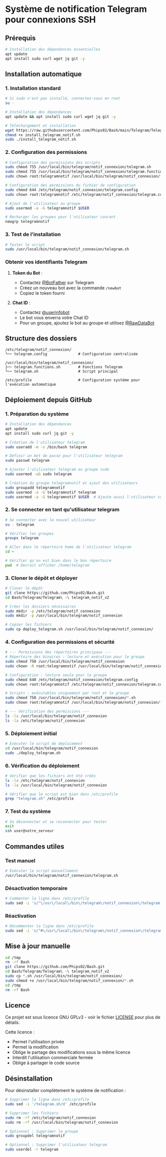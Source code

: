 # Système de notification Telegram pour connexions SSH

## Prérequis
```bash
# Installation des dépendances essentielles
apt update
apt install sudo curl wget jq git -y
```

## Installation automatique

### 1. Installation standard
```bash
# Si sudo n'est pas installé, connectez-vous en root
su -

# Installation des dépendances
apt update && apt install sudo curl wget jq git -y

# Téléchargement et installation
wget https://raw.githubusercontent.com/Phips02/Bash/main/Telegram/Telegram%20-%20telegram_notif_v2/install_telegram_notif.sh
chmod +x install_telegram_notif.sh
sudo ./install_telegram_notif.sh
```

### 2. Configuration des permissions
```bash
# Configuration des permissions des scripts
sudo chmod 755 /usr/local/bin/telegram/notif_connexion/telegram.sh
sudo chmod 755 /usr/local/bin/telegram/notif_connexion/telegram.functions.sh
sudo chown root:telegramnotif /usr/local/bin/telegram/notif_connexion/*.sh

# Configuration des permissions du fichier de configuration
sudo chmod 644 /etc/telegram/notif_connexion/telegram.config
sudo chown root:telegramnotif /etc/telegram/notif_connexion/telegram.config

# Ajout de l'utilisateur au groupe
sudo usermod -a -G telegramnotif $USER

# Recharger les groupes pour l'utilisateur courant
newgrp telegramnotif
```

### 3. Test de l'installation
```bash
# Tester le script
sudo /usr/local/bin/telegram/notif_connexion/telegram.sh
```

### Obtenir vos identifiants Telegram

1. **Token du Bot** :
   - Contactez [@BotFather](https://t.me/botfather) sur Telegram
   - Créez un nouveau bot avec la commande `/newbot`
   - Copiez le token fourni

2. **Chat ID** :
   - Contactez [@userinfobot](https://t.me/userinfobot)
   - Le bot vous enverra votre Chat ID
   - Pour un groupe, ajoutez le bot au groupe et utilisez [@RawDataBot](https://t.me/RawDataBot)

## Structure des dossiers
```
/etc/telegram/notif_connexion/
└── telegram.config              # Configuration centralisée

/usr/local/bin/telegram/notif_connexion/
├── telegram.functions.sh        # Fonctions Telegram
└── telegram.sh                  # Script principal

/etc/profile                     # Configuration système pour l'exécution automatique
```

## Déploiement depuis GitHub

### 1. Préparation du système
```bash
# Installation des dépendances
apt update
apt install sudo curl jq git -y

# Création de l'utilisateur telegram
sudo useradd -m -s /bin/bash telegram

# Définir un mot de passe pour l'utilisateur telegram
sudo passwd telegram

# Ajouter l'utilisateur telegram au groupe sudo
sudo usermod -aG sudo telegram

# Création du groupe telegramnotif et ajout des utilisateurs
sudo groupadd telegramnotif
sudo usermod -a -G telegramnotif telegram
sudo usermod -a -G telegramnotif $USER  # Ajoute aussi l'utilisateur courant
```

### 2. Se connecter en tant qu'utilisateur telegram
```bash
# Se connecter avec le nouvel utilisateur
su - telegram

# Vérifier les groupes
groups telegram

# Aller dans le répertoire home de l'utilisateur telegram
cd ~

# Vérifier qu'on est bien dans le bon répertoire
pwd  # Devrait afficher /home/telegram
```

### 3. Cloner le dépôt et déployer
```bash
# Cloner le dépôt
git clone https://github.com/Phips02/Bash.git
cd Bash/Telegram/Telegram\ -\ telegram_notif_v2

# Créer les dossiers nécessaires
sudo mkdir -p /etc/telegram/notif_connexion
sudo mkdir -p /usr/local/bin/telegram/notif_connexion

# Copier les fichiers
sudo cp deploy_telegram.sh /usr/local/bin/telegram/notif_connexion/
```

### 4. Configuration des permissions et sécurité
```bash
# --- Permissions des répertoires principaux ---
# Répertoire des binaires : lecture et exécution pour le groupe
sudo chmod 750 /usr/local/bin/telegram/notif_connexion
sudo chown -R root:telegramnotif /usr/local/bin/telegram/notif_connexion

# Configuration : lecture seule pour le groupe
sudo chmod 640 /etc/telegram/notif_connexion/telegram.config
sudo chown root:telegramnotif /etc/telegram/notif_connexion/telegram.config

# Scripts : exécutables uniquement par root et le groupe
sudo chmod 750 /usr/local/bin/telegram/notif_connexion/*.sh
sudo chown root:telegramnotif /usr/local/bin/telegram/notif_connexion/*.sh

# --- Vérification des permissions ---
ls -la /usr/local/bin/telegram/notif_connexion
ls -la /etc/telegram/notif_connexion
```

### 5. Déploiement initial
```bash
# Exécuter le script de déploiement
cd /usr/local/bin/telegram/notif_connexion
sudo ./deploy_telegram.sh
```

### 6. Vérification du déploiement
```bash
# Vérifier que les fichiers ont été créés
ls -la /etc/telegram/notif_connexion
ls -la /usr/local/bin/telegram/notif_connexion

# Vérifier que le script est bien dans /etc/profile
grep "telegram.sh" /etc/profile
```

### 7. Test du système
```bash
# Se déconnecter et se reconnecter pour tester
exit
ssh user@votre_serveur
```

## Commandes utiles

### Test manuel
```bash
# Exécuter le script manuellement
/usr/local/bin/telegram/notif_connexion/telegram.sh
```

### Désactivation temporaire
```bash
# Commenter la ligne dans /etc/profile
sudo sed -i 's/^\/usr\/local\/bin\/telegram\/notif_connexion\/telegram.sh/#&/' /etc/profile
```

### Réactivation
```bash
# Décommenter la ligne dans /etc/profile
sudo sed -i 's/^#\/usr\/local\/bin\/telegram\/notif_connexion\/telegram.sh/\/usr\/local\/bin\/telegram\/notif_connexion\/telegram.sh/' /etc/profile
```

## Mise à jour manuelle
```bash
cd /tmp
rm -rf Bash
git clone https://github.com/Phips02/Bash.git
cd Bash/Telegram/Telegram\ -\ telegram_notif_v2
sudo cp *.sh /usr/local/bin/telegram/notif_connexion/
sudo chmod +x /usr/local/bin/telegram/notif_connexion/*.sh
cd /tmp
rm -rf Bash
```

## Licence
Ce projet est sous licence GNU GPLv3 - voir le fichier [LICENSE](LICENSE) pour plus de détails.

Cette licence :
- Permet l'utilisation privée
- Permet la modification
- Oblige le partage des modifications sous la même licence
- Interdit l'utilisation commerciale fermée
- Oblige à partager le code source 

## Désinstallation

Pour désinstaller complètement le système de notification :

```bash
# Supprimer la ligne dans /etc/profile
sudo sed -i '/telegram.sh/d' /etc/profile

# Supprimer les fichiers
sudo rm -rf /etc/telegram/notif_connexion
sudo rm -rf /usr/local/bin/telegram/notif_connexion

# Optionnel : Supprimer le groupe
sudo groupdel telegramnotif

# Optionnel : Supprimer l'utilisateur telegram
sudo userdel -r telegram
``` 